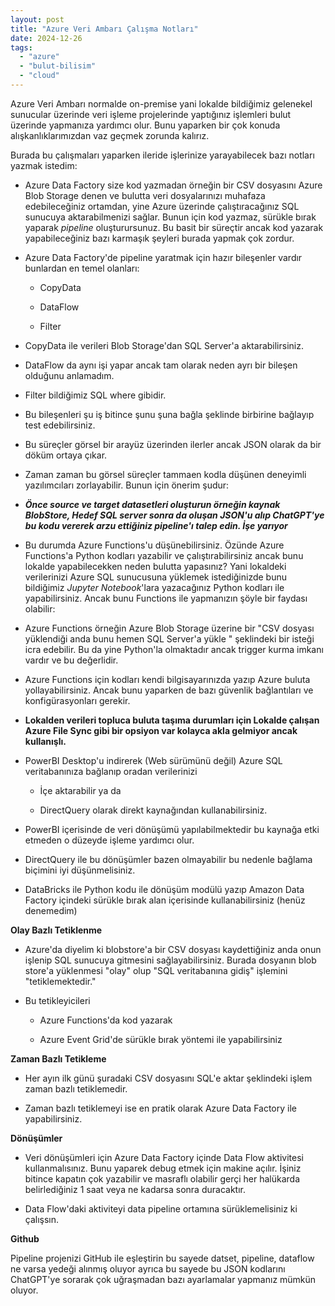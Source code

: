 ```yaml
---
layout: post
title: "Azure Veri Ambarı Çalışma Notları"
date: 2024-12-26
tags: 
  - "azure"
  - "bulut-bilisim"
  - "cloud"
---
```


Azure Veri Ambarı normalde on-premise yani lokalde bildiğimiz gelenekel sunucular üzerinde veri işleme projelerinde yaptığınız işlemleri bulut üzerinde yapmanıza yardımcı olur. Bunu yaparken bir çok konuda alışkanlıklarımızdan vaz geçmek zorunda kalırız.

Burada bu çalışmaları yaparken ileride işlerinize yarayabilecek bazı notları yazmak istedim:

- Azure Data Factory size kod yazmadan örneğin bir CSV dosyasını Azure Blob Storage denen ve bulutta veri dosyalarınızı muhafaza edebileceğiniz ortamdan, yine Azure üzerinde çalıştıracağınız SQL sunucuya aktarabilmenizi sağlar. Bunun için kod yazmaz, sürükle bırak yaparak _pipeline_ oluşturursunuz. Bu basit bir süreçtir ancak kod yazarak yapabileceğiniz bazı karmaşık şeyleri burada yapmak çok zordur.

- Azure Data Factory'de pipeline yaratmak için hazır bileşenler vardır bunlardan en temel olanları:
    - CopyData
    
    - DataFlow
    
    - Filter

- CopyData ile verileri Blob Storage'dan SQL Server'a aktarabilirsiniz.

- DataFlow da aynı işi yapar ancak tam olarak neden ayrı bir bileşen olduğunu anlamadım.

- Filter bildiğimiz SQL where gibidir.

- Bu bileşenleri şu iş bitince şunu şuna bağla şeklinde birbirine bağlayıp test edebilirsiniz.

- Bu süreçler görsel bir arayüz üzerinden ilerler ancak JSON olarak da bir döküm ortaya çıkar.

- Zaman zaman bu görsel süreçler tammaen kodla düşünen deneyimli yazılımcıları zorlayabilir. Bunun için önerim şudur:

- **_Önce source ve target datasetleri oluşturun örneğin kaynak BlobStore, Hedef SQL server sonra da oluşan JSON'u alıp ChatGPT'ye bu kodu vererek arzu ettiğiniz pipeline'ı talep edin. İşe yarıyor_**

- Bu durumda Azure Functions'u düşünebilirsiniz. Özünde Azure Functions'a Python kodları yazabilir ve çalıştırabilirsiniz ancak bunu lokalde yapabilecekken neden bulutta yapasınız? Yani lokaldeki verilerinizi Azure SQL sunucusuna yüklemek istediğinizde bunu bildiğimiz _Jupyter Notebook_'lara yazacağınız Python kodları ile yapabilirsiniz. Ancak bunu Functions ile yapmanızın şöyle bir faydası olabilir:

- Azure Functions örneğin Azure Blob Storage üzerine bir "CSV dosyası yüklendiği anda bunu hemen SQL Server'a yükle " şeklindeki bir isteği icra edebilir. Bu da yine Python'la olmaktadır ancak trigger kurma imkanı vardır ve bu değerlidir.

- Azure Functions için kodları kendi bilgisayarınızda yazıp Azure buluta yollayabilirsiniz. Ancak bunu yaparken de bazı güvenlik bağlantıları ve konfigürasyonları gerekir.

- **Lokalden verileri topluca buluta taşıma durumları için Lokalde çalışan Azure File Sync gibi bir opsiyon var kolayca akla gelmiyor ancak kullanışlı.**

- PowerBI Desktop'u indirerek (Web sürümünü değil) Azure SQL veritabanınıza bağlanıp oradan verilerinizi
    - İçe aktarabilir ya da
    
    - DirectQuery olarak direkt kaynağından kullanabilirsiniz.

- PowerBI içerisinde de veri dönüşümü yapılabilmektedir bu kaynağa etki etmeden o düzeyde işleme yardımcı olur.

- DirectQuery ile bu dönüşümler bazen olmayabilir bu nedenle bağlama biçimini iyi düşünmelisiniz.

- DataBricks ile Python kodu ile dönüşüm modülü yazıp Amazon Data Factory içindeki sürükle bırak alan içerisinde kullanabilirsiniz (henüz denemedim)

**Olay Bazlı Tetiklenme**

- Azure'da diyelim ki blobstore'a bir CSV dosyası kaydettiğiniz anda onun işlenip SQL sunucuya gitmesini sağlayabilirsiniz. Burada dosyanın blob store'a yüklenmesi "olay" olup "SQL veritabanına gidiş" işlemini "tetiklemektedir."

- Bu tetikleyicileri
    - Azure Functions'da kod yazarak
    
    - Azure Event Grid'de sürükle bırak yöntemi ile yapabilirsiniz

**Zaman Bazlı Tetikleme**

- Her ayın ilk günü şuradaki CSV dosyasını SQL'e aktar şeklindeki işlem zaman bazlı tetiklemedir.

- Zaman bazlı tetiklemeyi ise en pratik olarak Azure Data Factory ile yapabilirsiniz.

**Dönüşümler**

- Veri dönüşümleri için Azure Data Factory içinde Data Flow aktivitesi kullanmalısınız. Bunu yaparek debug etmek için makine açılır. İşiniz bitince kapatın çok yazabilir ve masraflı olabilir gerçi her halükarda belirlediğiniz 1 saat veya ne kadarsa sonra duracaktır.

- Data Flow'daki aktiviteyi data pipeline ortamına sürüklemelisiniz ki çalışsın.

**Github**

Pipeline projenizi GitHub ile eşleştirin bu sayede datset, pipeline, dataflow ne varsa yedeği alınmış oluyor ayrıca bu sayede bu JSON kodlarını ChatGPT'ye sorarak çok uğraşmadan bazı ayarlamalar yapmanız mümkün oluyor.
